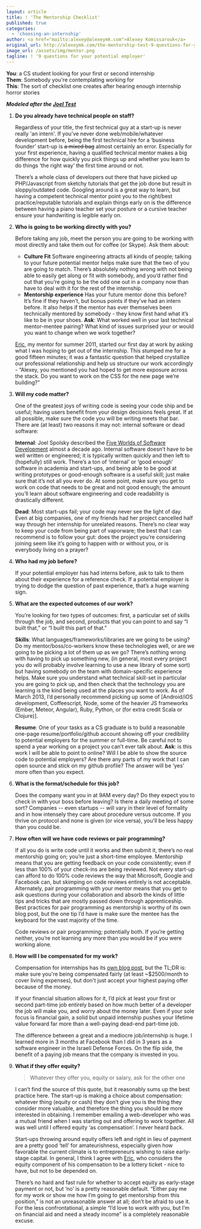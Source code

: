 ```yaml
---
layout: article
title: ! 'The Mentorship Checklist'
published: true
categories:
  - 'choosing-an-internship'
author: <a href="mailto:alexey@alexeymk.com">Alexey Komissarouk</a>
original_url: http://alexeymk.com/the-mentorship-test-9-questions-for-your-pote/
image_url: /assets/img/mentor.png
tagline: ! '9 questions for your potential employer'
---
```


**You**: a CS student looking for your first or second internship <br />
**Them**: Somebody you're contemplating working for <br />
**This**: The sort of checklist one creates after hearing enough internship horror stories

***Modeled after the [Joel Test][1]***

1.  **Do you already have technical people on staff?**

    Regardless of your title, the first technical guy at a start-up is never really 'an intern'.  If you’ve never done web/mobile/whatever development before, being the first technical hire for a ‘business founder’ start-up is <del>a mixed bag</del> almost certainly an error.  Especially for your first experience, having a qualified technical mentor makes a big difference for how quickly you pick things up and whether you learn to do things ‘the right way’ the first time around or not.

    There’s a whole class of developers out there that have picked up PHP/Javascript from sketchy tutorials that get the job done but result in sloppy/outdated code.  Googling around is a great way to learn, but having a competent technical mentor point you to the right/best practice/reputable tutorials and explain things early on is the difference between having a piano teacher set your posture or a cursive teacher ensure your handwriting is legible early on.

2.  **Who is going to be working directly with you?**

    Before taking any job, meet the person you are going to be working with most directly and take them out for coffee (or Skype). Ask them about:

    * **Culture Fit** Software engineering attracts all kinds of people; talking to your future potential mentor helps make sure that the two of you are going to match.  There’s absolutely nothing wrong with not being able to easily get along or fit with somebody, and you’d rather find out that you’re going to be the odd one out in a company now than have to deal with it for the rest of the internship.
    * **Mentorship experience** Has your future mentor done this before?  It’s fine if they haven’t, but bonus points if they’ve had an intern before.  It also helps if the mentor has ever themselves been technically mentored by somebody - they know first hand what it’s like to be in your shoes. **Ask**: What worked well in your last technical mentor-mentee pairing?  What kind of issues surprised your or would you want to change when we work together?

    [Eric][1], my mentor for summer 2011, started our first day at work by asking what I was hoping to get out of the internship.  This stumped me for a good fifteen minutes; it was a fantastic question that helped crystallize our professional relationship and help us structure our work accordingly - “Alexey, you mentioned you had hoped to get more exposure across the stack. Do you want to work on the CSS for the new page we’re building?”


3.  **Will my code matter?**

    One of the greatest joys of writing code is seeing your code ship and be useful;  having users benefit from your design decisions feels great. If at all possible, make sure the code you will be writing meets that bar.  There are (at least) two reasons it may not: internal software or dead software:

    **Internal**: Joel Spolsky described the [Five Worlds of Software Development][2] almost a decade ago. Internal software doesn’t have to be well written or engineered; it is typically written quickly and then left to (hopefully) still work.  There’s a ton of ‘internal’ or ‘good enough’ software in academia and start-ups, and being able to be good at writing prototypes or good-enough software is a useful skill; just make sure that it’s not all you ever do.  At some point, make sure you get to work on code that needs to be great and not good enough; the amount you’ll learn about software engineering and code readability is drastically different.

    **Dead**: Most start-ups fail; your code may never see the light of day.  Even at big companies, one of my friends had her project cancelled half way through her internship for unrelated reasons.  There’s no clear way to keep your code from being part of vaporware; the best that I can recommend is to follow your gut: does the project you’re considering joining seem like it’s going to happen with or without you, or is everybody living on a prayer?

4.  **Who had my job before?**

    If your potential employer has had interns before, ask to talk to them about their experience for a reference check.  If a potential employer is trying to dodge the question of past experience, that’s a huge warning sign.

5.  **What are the expected outcomes of our work?**

    You’re looking for two types of outcomes: first, a particular set of skills through the job, and second, products that you can point to and say “I built that,” or “I built this part of that."

    **Skills**: What languages/frameworks/libraries are we going to be using?  Do my mentor/boss/co-workers know these technologies well, or are we going to be picking a lot of them up as we go? There’s nothing wrong with having to pick up something new, (in general, most every project you do will probably involve learning to use a new library of some sort) but having somebody on the team with domain-specific experience helps.  Make sure you understand what technical skill-set in particular you are going to pick up, and then check that the technology you are learning is the kind being used at the places you want to work.  As of March 2013, I’d personally recommend picking up some of [Android/iOS development, Coffeescript, Node, some of the heavier JS frameworks (Ember, Meteor, Angular), Ruby, Python, or (for extra credit Scala or Clojure)].

    **Resume**: One of your tasks as a CS graduate is to build a reasonable one-page resume/portfolio/github account showing off your credibility to potential employers for the summer or full-time.  Be careful not to spend a year working on a project you can’t ever talk about.  **Ask**: is this work I will be able to point to online?  Will I be able to show the source code to potential employers?  Are there any parts of my work that I can open source and stick on my github profile? The answer will be ‘yes’ more often than you expect.

6.  **What is the format/schedule for this job?**

    Does the company want you in at 9AM every day? Do they expect you to check in with your boss before leaving? Is there a daily meeting of some sort? Companies -- even startups -- will vary in their level of formality and in how intensely they care about procedure versus outcome. If you thrive on protocol and none is given (or vice versa), you'll be less happy than you could be.

7.  **How often will we have code reviews or pair programming?**

    If all you do is write code until it works and then submit it, there’s no real mentorship going on; you’re just a short-time employee.  Mentorship means that you are getting feedback on your code consistently; even if less than 100% of your check-ins are being reviewed. Not every start-up can afford to do 100% code reviews the way that Microsoft, Google and Facebook can, but skimping on code reviews entirely is not acceptable.  Alternately, pair programming with your mentor means that you get to ask questions during your collaboration and absorb the kinds of little tips and tricks that are mostly passed down through apprenticeship.  Best practices for pair programming as mentorship is worthy of its own blog post, but the one tip I’d have is make sure the mentee has the keyboard for the vast majority of the time.

    Code reviews or pair programming; potentially both.  If you’re getting neither, you’re not learning any more than you would be if you were working alone.

8.  **How will I be compensated for my work?**

    Compensation for internships has its [own blog post](http://alexeymk.com/dont-take-your-highest-paying-internship-offe/index.html), but the TL;DR is: make sure you're being compensated fairly (at least ~$2500/month to cover living expenses), but don't just accept your highest paying offer because of the money.

    If your financial situation allows for it, I’d pick at least your first or second part-time job entirely based on how much better of a developer the job will make you, and worry about the money later.  Even if your sole focus is financial gain, a solid but unpaid internship pushes your lifetime value forward far more than a well-paying dead-end part-time job.

    The difference between a great and a mediocre job/internship is huge.  I learned more in 3 months at Facebook than I did in 3 years as a software engineer in the Israeli Defense Forces. On the flip side, the benefit of a paying job means that the company is invested in you.

9.  **What if they offer equity?**

    > Whatever they offer you, equity or salary, ask for the other one

    I can’t find the source of this quote, but it reasonably sums up the best practice here.  The start-up is making a choice about compensation: whatever thing (equity or cash) they don’t give you is the thing they consider more valuable, and therefore the thing you should be more interested in obtaining.  I remember emailing a web-developer who was a mutual friend when I was starting out and offering to work together.  All was well until I offered equity ‘as compensation’.  I never heard back.

    Start-ups throwing around equity offers left and right in lieu of payment are a pretty good ‘tell’ for amateurishness, especially given how favorable the current climate is to entrepreneurs wishing to raise early-stage capital. In general, I think I agree with [Eric][3], who considers the equity component of his compensation to be a lottery ticket - nice to have, but not to be depended on.

    There’s no hard and fast rule for whether to accept equity as early-stage payment or not, but ‘no’ is a pretty reasonable default. “Either pay me for my work or show me how I’m going to get mentorship from this position,” is not an unreasonable answer at all; don’t be afraid to use it.  For the less confrontational, a simple “I’d love to work with you, but I’m on financial aid and need a steady income” is a completely reasonable excuse.

 [1]: http://hackerengineer.net
 [2]: http://www.joelonsoftware.com/articles/FiveWorlds.html
 [3]: http://hackerengineer.net/
